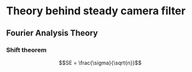 
# Theory behind steady camera filter

## **Fourier Analysis Theory**
### Shift theorem
```math
SE = \frac{\sigma}{\sqrt{n}}
```
